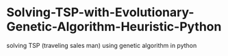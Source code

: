 # Solving-TSP-with-Evolutionary-Genetic-Algorithm-Heuristic-Python
solving TSP (traveling sales man) using genetic algorithm in python
